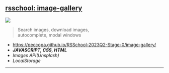 ## [rsschool: image-gallery](https://github.com/Peccopa/RSSchool-2023Q2-Stage-0/tree/image-gallery)
[<img src="https://peccopa.github.io/RSSchool-2023Q2-Stage-0/image-gallery/image-gallery.jpg">](https://peccopa.github.io/RSSchool-2023Q2-Stage-0/image-gallery/)
>Search images, download images,  
>autocomplete, modal windows
- https://peccopa.github.io/RSSchool-2023Q2-Stage-0/image-gallery/
- ***JAVASCRIPT, CSS, HTML***
- *Images API(Unsplash)*
- *LocalStorage*
___